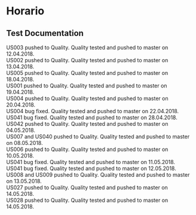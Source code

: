 # Horario

## Test Documentation
US003 pushed to Quality. Quality tested and pushed to master on 12.04.2018.  
US002 pushed to Quality. Quality tested and pushed to master on 13.04.2018.  
US005 pushed to Quality. Quality tested and pushed to master on 18.04.2018.  
US001 pushed to Quality. Quality tested and pushed to master on 19.04.2018.  
US004 pushed to Quality. Quality tested and pushed to master on 20.04.2018.  
US004 bug fixed. Quality tested and pushed to master on 22.04.2018.  
US041 bug fixed. Quality tested and pushed to master on 28.04.2018.  
US042 pushed to Quality. Quality tested and pushed to master on 04.05.2018.  
US007 and US040 pushed to Quality. Quality tested and pushed to master on 08.05.2018.  
US006 pushed to Quality. Quality tested and pushed to master on 10.05.2018.  
US041 bug fixed. Quality tested and pushed to master on 11.05.2018.  
US041 bug fixed. Quality tested and pushed to master on 12.05.2018.  
US008 and US009 pushed to Quality. Quality tested and pushed to master on 13.05.2018.  
US027 pushed to Quality. Quality tested and pushed to master on 14.05.2018.  
US028 pushed to Quality. Quality tested and pushed to master on 14.05.2018.  
